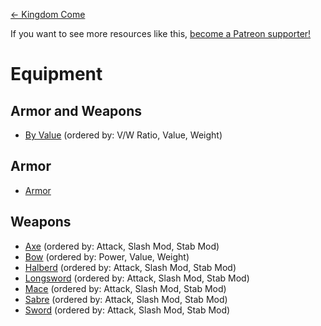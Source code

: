 <!-- TITLE: Equipment -->

[&larr; Kingdom Come](/kingdomcome)

If you want to see more resources like this, [become a Patreon supporter!](https://www.patreon.com/fireundubh) 

# Equipment

## Armor and Weapons

- [By Value](equipment/by-value) (ordered by: V/W Ratio, Value, Weight)

## Armor

- [Armor](equipment/armor) 

## Weapons

- [Axe](equipment/axe) (ordered by: Attack, Slash Mod, Stab Mod)
- [Bow](equipment/bow) (ordered by: Power, Value, Weight)
- [Halberd](equipment/halberd) (ordered by: Attack, Slash Mod, Stab Mod)
- [Longsword](equipment/longsword) (ordered by: Attack, Slash Mod, Stab Mod)
- [Mace](equipment/mace) (ordered by: Attack, Slash Mod, Stab Mod)
- [Sabre](equipment/sabre) (ordered by: Attack, Slash Mod, Stab Mod)
- [Sword](equipment/sword) (ordered by: Attack, Slash Mod, Stab Mod)
